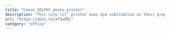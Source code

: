 ```yaml
---
title: "Canon SELPHY photo printer"
description: "This cute lil’ printer uses dye sublimation on their proprietary glossy, thermal paper to print nice quality satin-ish photos from your phone."
url: "https://amzn.to/4f5wORL"
category: "office"
---
```

